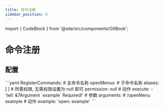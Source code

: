 ```yaml
---
title: 命令注册
sidebar_position: 6
---
```


import { CodeBlock } from '@site/src/components/GitBook';

# 命令注册

## 配置

<CodeBlock title="settings.yml">
```yaml
RegisterCommands:
  # 主命令名称
  openMenus:
  # 子命令名称
    aliases: [ ]
    # 所需权限, 无需权限设置为 null 即可
    permission: null
    # 动作
    execute:
    - 'tell: &7Argument `example` Required!'
    # 参数
    arguments:
    # /openMenu example
    # 动作
      example: 'open: example'
```
</CodeBlock>
